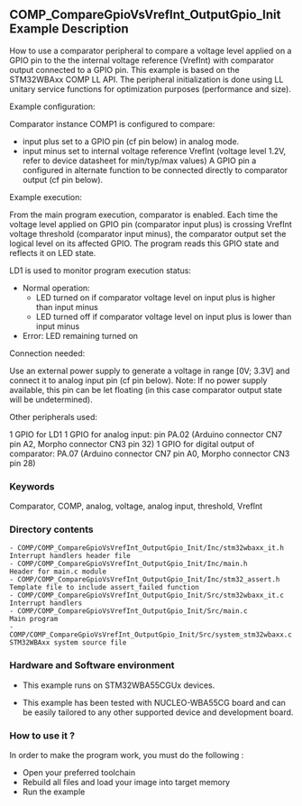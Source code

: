 ## <b>COMP_CompareGpioVsVrefInt_OutputGpio_Init Example Description</b>

How to use a comparator peripheral to compare a voltage level applied on
a GPIO pin to the the internal voltage reference (VrefInt)
with comparator output connected to a GPIO pin.
This example is based on the STM32WBAxx COMP LL API.
The peripheral initialization is done using LL unitary service functions
for optimization purposes (performance and size).

Example configuration:

Comparator instance COMP1 is configured to compare:
- input plus set to a GPIO pin (cf pin below) in analog mode.
- input minus set to internal voltage reference VrefInt (voltage level 1.2V,
  refer to device datasheet for min/typ/max values)
A GPIO pin a configured in alternate function to be connected directly
to comparator output (cf pin below).

Example execution:

From the main program execution, comparator is enabled.
Each time the voltage level applied on GPIO pin (comparator input plus) 
is crossing VrefInt voltage threshold (comparator input minus),
the comparator output set the logical level on its affected GPIO.
The program reads this GPIO state and reflects it on LED state.

LD1 is used to monitor program execution status:

- Normal operation:
  - LED turned on if comparator voltage level on input plus is higher than input minus
  - LED turned off if comparator voltage level on input plus is lower than input minus
- Error: LED remaining turned on

Connection needed:

Use an external power supply to generate a voltage in range [0V; 3.3V]
and connect it to analog input pin (cf pin below).
Note: If no power supply available, this pin can be let floating (in this case
      comparator output state will be undetermined).

Other peripherals used:

  1 GPIO for LD1
  1 GPIO for analog input: pin PA.02 (Arduino connector CN7 pin A2, Morpho connector CN3 pin 32)
  1 GPIO for digital output of comparator: PA.07 (Arduino connector CN7 pin A0, Morpho connector CN3 pin 28)

### <b>Keywords</b>

Comparator, COMP, analog, voltage, analog input, threshold, VrefInt

### <b>Directory contents</b>

    - COMP/COMP_CompareGpioVsVrefInt_OutputGpio_Init/Inc/stm32wbaxx_it.h          Interrupt handlers header file
    - COMP/COMP_CompareGpioVsVrefInt_OutputGpio_Init/Inc/main.h                        Header for main.c module
    - COMP/COMP_CompareGpioVsVrefInt_OutputGpio_Init/Inc/stm32_assert.h                Template file to include assert_failed function
    - COMP/COMP_CompareGpioVsVrefInt_OutputGpio_Init/Src/stm32wbaxx_it.c          Interrupt handlers
    - COMP/COMP_CompareGpioVsVrefInt_OutputGpio_Init/Src/main.c                        Main program
    - COMP/COMP_CompareGpioVsVrefInt_OutputGpio_Init/Src/system_stm32wbaxx.c      STM32WBAxx system source file


### <b>Hardware and Software environment</b>

  - This example runs on STM32WBA55CGUx devices.
    
  - This example has been tested with NUCLEO-WBA55CG board and can be
    easily tailored to any other supported device and development board.


### <b>How to use it ?</b> 

In order to make the program work, you must do the following :

 - Open your preferred toolchain
 - Rebuild all files and load your image into target memory
 - Run the example

